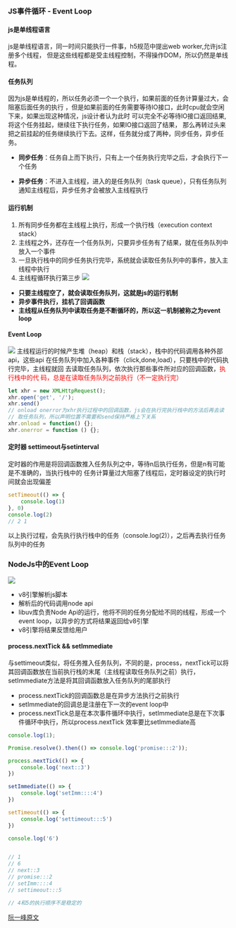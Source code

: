 ### JS事件循环 - Event Loop

#### js是单线程语言
  js是单线程语言，同一时间只能执行一件事，h5规范中提出web worker,允许js注册多个线程，
但是这些线程都是受主线程控制，不得操作DOM，所以仍然是单线程。

#### 任务队列
因为js是单线程的，所以任务必须一个一个执行，如果前面的任务计算量过大，会阻塞后面任务的执行
，但是如果前面的任务需要等待IO接口，此时cpu就会空闲下来，如果出现这种情况，js设计者认为此时
可以完全不必等待IO接口返回结果,将这个任务挂起，继续往下执行任务，如果IO接口返回了结果，
那么再转过头来把之前挂起的任务继续执行下去。这样，任务就分成了两种，同步任务，异步任务。

- **同步任务**：任务自上而下执行，只有上一个任务执行完毕之后，才会执行下一个任务

- **异步任务**：不进入主线程，进入的是任务队列（task queue），只有任务队列通知主线程后，异步任务才会被放入主线程执行

#### 运行机制
1. 所有同步任务都在主线程上执行，形成一个执行栈（execution context stack）
2. 主线程之外，还存在一个任务队列，只要异步任务有了结果，就在任务队列中放入一个事件
3. 一旦执行栈中的同步任务执行完毕，系统就会读取任务队列中的事件，放入主线程中执行
4. 主线程循环执行第三步
![](http://www.ruanyifeng.com/blogimg/asset/2014/bg2014100801.jpg)
   
- **只要主线程空了，就会读取任务队列，这就是js的运行机制**
- **异步事件执行，挂机了回调函数**
- **主线程从任务队列中读取任务是不断循环的，所以这一机制被称之为event loop**

#### Event Loop

![](http://www.ruanyifeng.com/blogimg/asset/2014/bg2014100802.png)
主线程运行的时候产生堆（heap）和栈（stack），栈中的代码调用各种外部api，这些api
在任务队列中加入各种事件（click,done,load），只要栈中的代码执行完毕，主线程就回
去读取任务队列，依次执行那些事件所对应的回调函数，<font color='red'>执行栈中的代
码，总是在读取任务队列之前执行（不一定执行完）</font>
```js
let xhr = new XMLHttpRequest();
xhr.open('get', '/');
xhr.send()
// onload onerror为xhr执行过程中的回调函数，js会在执行完执行栈中的方法后再去读
// 取任务队列，所以声明位置不需要和send保持严格上下关系
xhr.onload = function() {};
xhr.onerror = function () {};

```

#### 定时器 settimeout与setinterval
定时器的作用是将回调函数推入任务队列之中，等待n后执行任务，但是n有可能是不准确的，当执行栈中的
任务计算量过大阻塞了线程后，定时器设定的执行时间就会出现偏差
```js
setTimeout(() => {
    console.log(1)
}, 0)
console.log(2)
// 2 1
```
以上执行过程，会先执行执行栈中的任务（console.log(2)），之后再去执行任务队列中的任务

### NodeJs中的Event Loop
![](http://www.ruanyifeng.com/blogimg/asset/2014/bg2014100803.png)
- v8引擎解析js脚本
- 解析后的代码调用node api
- libuv库负责Node Api的运行，他将不同的任务分配给不同的线程，形成一个event loop，以异步的方式将结果返回给v8引擎
- v8引擎将结果反馈给用户

#### process.nextTick && setImmediate
与settimeout类似，将任务推入任务队列，不同的是，process，nextTick可以将其回调函数放在当前执行栈的末尾（主线程读取任务队列之前）执行，
setImmediate方法是将其回调函数放入任务队列的尾部执行
- process.nextTick的回调函数总是在异步方法执行之前执行
- setImmediate的回调总是注册在下一次的event loop中
- process.nextTick总是在本次事件循环中执行，setImmediate总是在下次事件循环中执行，所以process.nextTick
效率要比setImmediate高
```js
console.log(1);

Promise.resolve().then(() => console.log('promise:::2'));

process.nextTick(() => {
    console.log('next::3')
})

setImmediate(() => {
    console.log('setImm::::4')
})

setTimeout(() => {
    console.log('settimeout:::5')
})

console.log('6')


// 1
// 6
// next::3
// promise:::2
// setImm::::4 
// settimeout:::5

// 4和5的执行顺序不是稳定的

```

[阮一峰原文](http://www.ruanyifeng.com/blog/2014/10/event-loop.html)